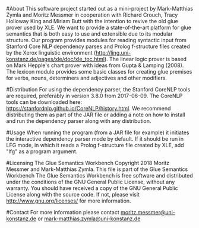#About
This software project started out as a mini-project by Mark-Matthias Zymla and Moritz Messmer in cooperation with
Richard Crouch, Tracy Holloway King and Miriam Butt with the intention to revive the old glue prover used by XLE.
We want to provide a state-of-the-art platform for glue semantics that is both easy to use and extensible
due to its modular structure. Our program provides modules for reading syntactic input from Stanford Core NLP
dependency parses and Prolog f-structure files created by the Xerox linguistic environment
 (http://ling.uni-konstanz.de/pages/xle/doc/xle_toc.html). The linear logic prover is based on Mark Hepple's
 chart prover with ideas from Gupta & Lamping (2008). The lexicon module provides some basic classes for creating
 glue premises for verbs, nouns, determiners and adjectives and other modifiers.


#Distribution
For using the dependency parser, the Stanford CoreNLP tools are required, preferably in version 3.8.0 from
2017-06-09. The CoreNLP tools can be downloaded here: https://stanfordnlp.github.io/CoreNLP/history.html.
We recommend distributing them as part of the JAR file or adding a note on how to install and run the dependency
parser along with any distribution.

#Usage
When running the program (from a JAR file for example) it initiates the interactive dependency parser mode by default.
If it should be run in LFG mode, in which it reads a Prolog f-structure file created by XLE, add "lfg" as a program argument.

#Licensing
The Glue Semantics Workbench
Copyright 2018 Moritz Messmer and Mark-Matthias Zymla.
This file is part of the Glue Semantics Workbench
The Glue Semantics Workbench is free software and distributed under the conditions of the GNU General Public License,
without any warranty.
You should have received a copy of the GNU General Public License along with the source code.
If not, please visit http://www.gnu.org/licenses/ for more information.

#Contact
For more information please contact
moritz.messmer@uni-konstanz.de      or
mark-matthias.zymla@uni-konstanz.de